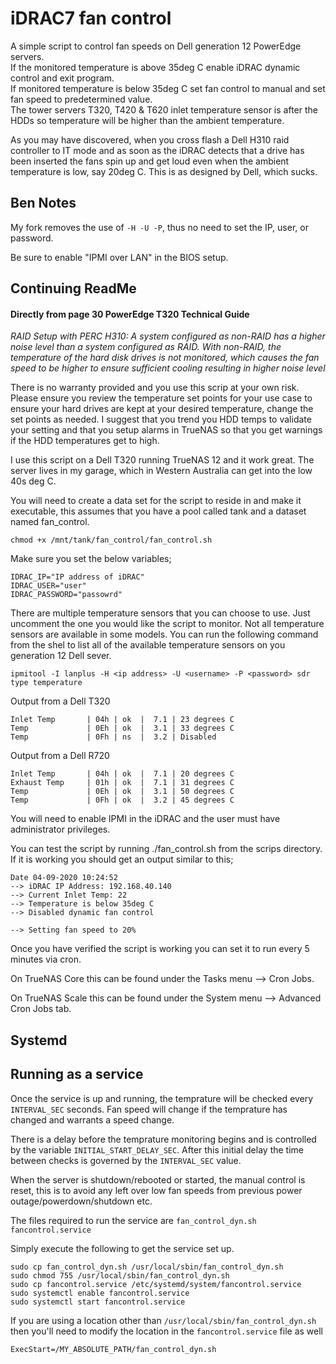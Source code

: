 # iDRAC7 fan control
A simple script to control fan speeds on Dell generation 12 PowerEdge servers.<br>
If the monitored temperature is above 35deg C enable iDRAC dynamic control and exit program.<br>
If monitored temperature is below 35deg C set fan control to manual and set fan speed to predetermined value.<br>
The tower servers T320, T420 & T620 inlet temperature sensor is after the HDDs so temperature will be higher than the ambient temperature.<br>

As you may have discovered, when you cross flash a Dell H310 raid controller to IT mode and as soon as the iDRAC detects that a drive has been inserted the fans spin up and get loud even when the ambient temperature is low, say 20deg  C. This is as designed by Dell, which sucks.

## Ben Notes

My fork removes the use of `-H -U -P`, thus no need to set the IP, user, or password.

Be sure to enable "IPMI over LAN" in the BIOS setup.

## Continuing ReadMe

#### Directly from page 30 PowerEdge T320 Technical Guide

*RAID Setup with PERC H310: A system configured as non-RAID has a higher noise level than a system configured as RAID. With non-RAID, the temperature of the hard disk drives is not monitored, which causes the fan speed to be higher to ensure sufficient cooling resulting in higher noise level*


There is no warranty provided and you use this scrip at your own risk. Please ensure you review the temperature set points for your use case to ensure your hard drives are kept at your desired temperature, change the set points as needed. I suggest that you trend you HDD temps to validate your setting and that you setup alarms in TrueNAS so that you get warnings if the HDD temperatures get to high.

I use this script on a Dell T320 running TrueNAS 12 and it work great. The server lives in my garage, which in Western Australia can get into the low 40s deg C. 

You will need to create a data set for the script to reside in and make it executable, this assumes that you have a pool called tank and a dataset named fan_control. 
```
chmod +x /mnt/tank/fan_control/fan_control.sh
```
Make sure you set the below variables;
```
IDRAC_IP="IP address of iDRAC"
IDRAC_USER="user"
IDRAC_PASSWORD="passowrd"
```
There are multiple temperature sensors that you can choose to use. Just uncomment the one you would like the script to monitor. Not all temperature sensors are available in some models. You can run the following command from the shel to list all of the available temperature sensors on you generation 12 Dell sever.
```
ipmitool -I lanplus -H <ip address> -U <username> -P <password> sdr type temperature
```
Output from a Dell T320
```
Inlet Temp       | 04h | ok  |  7.1 | 23 degrees C
Temp             | 0Eh | ok  |  3.1 | 33 degrees C
Temp             | 0Fh | ns  |  3.2 | Disabled
```
Output from a Dell R720
```
Inlet Temp       | 04h | ok  |  7.1 | 20 degrees C
Exhaust Temp     | 01h | ok  |  7.1 | 31 degrees C
Temp             | 0Eh | ok  |  3.1 | 50 degrees C
Temp             | 0Fh | ok  |  3.2 | 45 degrees C
```
You will need to enable IPMI in the iDRAC and the user must have administrator privileges.

You can test the script by running ./fan_control.sh from the scrips directory. If it is working you should get an output similar to this;
```
Date 04-09-2020 10:24:52
--> iDRAC IP Address: 192.168.40.140
--> Current Inlet Temp: 22
--> Temperature is below 35deg C
--> Disabled dynamic fan control

--> Setting fan speed to 20%
```
Once you have verified the script is working you can set it to run every 5 minutes via cron.

On TrueNAS Core this can be found under the Tasks menu --> Cron Jobs.

On TrueNAS Scale this can be found under the System menu --> Advanced Cron Jobs tab.

## Systemd

## Running as a service

Once the service is up and running, the temprature will be checked every `INTERVAL_SEC` seconds. Fan speed will change if the temprature has changed and warrants a speed change. 

There is a delay before the temprature monitoring begins and is controlled by the variable `INITIAL_START_DELAY_SEC`. After this initial delay the time between checks is governed by the `INTERVAL_SEC` value.

When the server is shutdown/rebooted or started, the manual control is reset, this is to avoid any left over low fan speeds from previous power outage/powerdown/shutdown etc.

The files required to run the service are `fan_control_dyn.sh` `fancontrol.service`


Simply execute the following to get the service set up.
```
sudo cp fan_control_dyn.sh /usr/local/sbin/fan_control_dyn.sh
sudo chmod 755 /usr/local/sbin/fan_control_dyn.sh
sudo cp fancontrol.service /etc/systemd/system/fancontrol.service
sudo systemctl enable fancontrol.service
sudo systemctl start fancontrol.service
```

If you are using a location other than `/usr/local/sbin/fan_control_dyn.sh` then you'll need to modify the location in the `fancontrol.service` file as well 
```
ExecStart=/MY_ABSOLUTE_PATH/fan_control_dyn.sh
```
